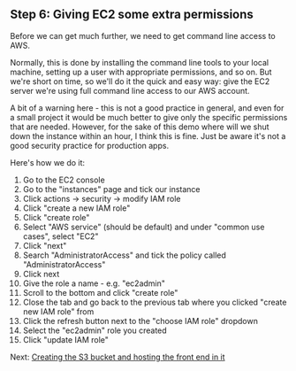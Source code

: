## Step 6: Giving EC2 some extra permissions

Before we can get much further, we need to get command line access to AWS.

Normally, this is done by installing the command line tools to your local machine, setting up a user with appropriate permissions, and so on. But we're short on time, so we'll do it the quick and easy way: give the EC2 server we're using full command line access to our AWS account.

A bit of a warning here - this is not a good practice in general, and even for a small project it would be much better to give only the specific permissions that are needed. However, for the sake of this demo where will we shut down the instance within an hour, I think this is fine. Just be aware it's not a good security practice for production apps.

Here's how we do it:

1. Go to the EC2 console
2. Go to the "instances" page and tick our instance
3. Click actions -> security -> modify IAM role
4. Click "create a new IAM role"
5. Click "create role"
6. Select "AWS service" (should be default) and under "common use cases", select "EC2"
7. Click "next"
8. Search "AdministratorAccess" and tick the policy called "AdministratorAccess"
9. Click next
10. Give the role a name - e.g. "ec2admin"
11. Scroll to the bottom and click "create role"
12. Close the tab and go back to the previous tab where you clicked "create new IAM role" from
13. Click the refresh button next to the "choose IAM role" dropdown
14. Select the "ec2admin" role you created
15. Click "update IAM role"

Next: [Creating the S3 bucket and hosting the front end in it](./instructions/Step7.md)

